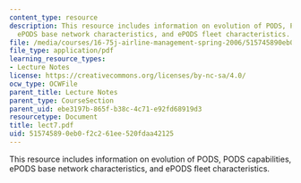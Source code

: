 ```yaml
---
content_type: resource
description: This resource includes information on evolution of PODS, PODS capabilities,
  ePODS base network characteristics, and ePODS fleet characteristics.
file: /media/courses/16-75j-airline-management-spring-2006/515745890eb0f2c261ee520fdaa42125_lect7.pdf
file_type: application/pdf
learning_resource_types:
- Lecture Notes
license: https://creativecommons.org/licenses/by-nc-sa/4.0/
ocw_type: OCWFile
parent_title: Lecture Notes
parent_type: CourseSection
parent_uid: ebe3197b-865f-b38c-4c71-e92fd68919d3
resourcetype: Document
title: lect7.pdf
uid: 51574589-0eb0-f2c2-61ee-520fdaa42125
---
```

This resource includes information on evolution of PODS, PODS capabilities, ePODS base network characteristics, and ePODS fleet characteristics.